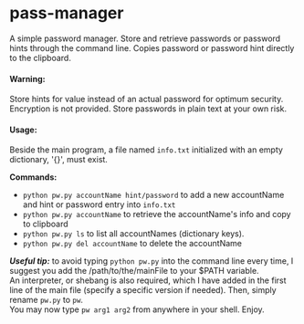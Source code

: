 # pass-manager
A simple password manager. Store and retrieve passwords or password hints through the command line.
Copies password or password hint directly to the clipboard.  


#### Warning:
Store hints for value instead of an actual password for optimum security. Encryption is not provided. Store passwords in plain text at your own risk.



#### Usage:
Beside the main program, a file named `info.txt` initialized with an empty dictionary, '{}', must exist.


**Commands:**
- `python pw.py accountName hint/password` to add a new accountName and hint or password entry into `info.txt`
- `python pw.py accountName` to retrieve the accountName's info and copy to clipboard
- `python pw.py ls` to list all accountNames (dictionary keys).
- `python pw.py del accountName` to delete the accountName


**_Useful tip:_** to avoid typing `python pw.py` into the command line every time, I suggest you add the /path/to/the/mainFile to your $PATH variable.  
An interpreter, or shebang is also required, which I have added in the first line of the main file (specify a specific version if needed). Then, simply rename `pw.py` to `pw`.  
You may now type `pw arg1 arg2` from anywhere in your shell. Enjoy.
